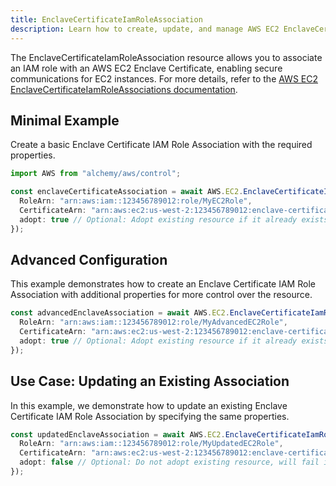 ```yaml
---
title: EnclaveCertificateIamRoleAssociation
description: Learn how to create, update, and manage AWS EC2 EnclaveCertificateIamRoleAssociations using Alchemy Cloud Control.
---
```


The EnclaveCertificateIamRoleAssociation resource allows you to associate an IAM role with an AWS EC2 Enclave Certificate, enabling secure communications for EC2 instances. For more details, refer to the [AWS EC2 EnclaveCertificateIamRoleAssociations documentation](https://docs.aws.amazon.com/ec2/latest/userguide/).

## Minimal Example

Create a basic Enclave Certificate IAM Role Association with the required properties.

```ts
import AWS from "alchemy/aws/control";

const enclaveCertificateAssociation = await AWS.EC2.EnclaveCertificateIamRoleAssociation("myEnclaveAssociation", {
  RoleArn: "arn:aws:iam::123456789012:role/MyEC2Role",
  CertificateArn: "arn:aws:ec2:us-west-2:123456789012:enclave-certificate/my-certificate",
  adopt: true // Optional: Adopt existing resource if it already exists
});
```

## Advanced Configuration

This example demonstrates how to create an Enclave Certificate IAM Role Association with additional properties for more control over the resource.

```ts
const advancedEnclaveAssociation = await AWS.EC2.EnclaveCertificateIamRoleAssociation("advancedEnclaveAssociation", {
  RoleArn: "arn:aws:iam::123456789012:role/MyAdvancedEC2Role",
  CertificateArn: "arn:aws:ec2:us-west-2:123456789012:enclave-certificate/my-advanced-certificate",
  adopt: true // Optional: Adopt existing resource if it already exists
});
```

## Use Case: Updating an Existing Association

In this example, we demonstrate how to update an existing Enclave Certificate IAM Role Association by specifying the same properties.

```ts
const updatedEnclaveAssociation = await AWS.EC2.EnclaveCertificateIamRoleAssociation("myEnclaveAssociation", {
  RoleArn: "arn:aws:iam::123456789012:role/MyUpdatedEC2Role",
  CertificateArn: "arn:aws:ec2:us-west-2:123456789012:enclave-certificate/my-updated-certificate",
  adopt: false // Optional: Do not adopt existing resource, will fail if it exists
});
```
